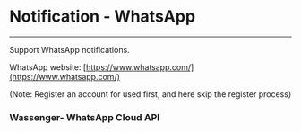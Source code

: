 # Notification - WhatsApp

---

Support WhatsApp notifications.

WhatsApp website: [https://www.whatsapp.com/](https://www.whatsapp.com/)

\(Note: Register an account for used first, and here skip the register process\)

### Wassenger- WhatsApp Cloud API



